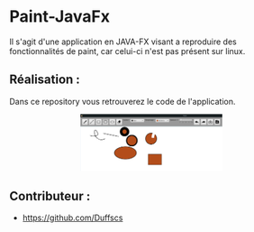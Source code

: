 # Paint-JavaFx

Il s'agit d'une application en JAVA-FX visant a reproduire des fonctionnalités de paint, car celui-ci n'est pas présent sur linux.

## Réalisation :

Dans ce repository vous retrouverez le code de l'application.<br />
<p align="center"><img src="media/app.png" alt="drawing" width="50%"/></p>


## Contributeur :
- https://github.com/Duffscs
